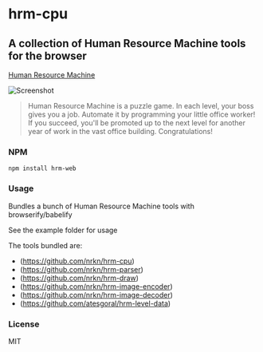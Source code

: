 # hrm-cpu
## A collection of Human Resource Machine tools for the browser

[Human Resource Machine](http://tomorrowcorporation.com/humanresourcemachine)

![Screenshot](http://tomorrowcorporation.com/blog/wp-content/themes/tcTheme2/images/hrm/screenshots/hrm_04.png)

> Human Resource Machine is a puzzle game. In each level, your boss gives you a job. Automate it by programming your little office worker! If you succeed, you'll be promoted up to the next level for another year of work in the vast office building. Congratulations!

### NPM

`npm install hrm-web`

### Usage

Bundles a bunch of Human Resource Machine tools with browserify/babelify

See the example folder for usage

The tools bundled are:

* (https://github.com/nrkn/hrm-cpu)
* (https://github.com/nrkn/hrm-parser)
* (https://github.com/nrkn/hrm-draw)
* (https://github.com/nrkn/hrm-image-encoder)
* (https://github.com/nrkn/hrm-image-decoder)
* (https://github.com/atesgoral/hrm-level-data)

### License

MIT